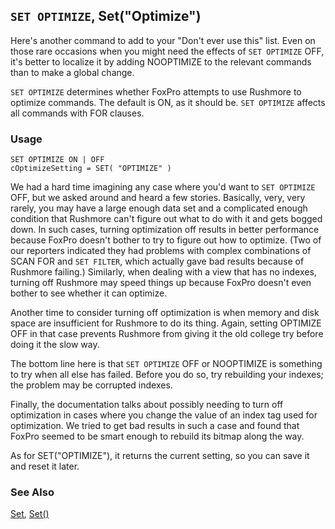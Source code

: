 ## `SET OPTIMIZE`, Set("Optimize")

Here's another command to add to your "Don't ever use this" list. Even on those rare occasions when you might need the effects of `SET OPTIMIZE` OFF, it's better to localize it by adding NOOPTIMIZE to the relevant commands than to make a global change.

`SET OPTIMIZE` determines whether FoxPro attempts to use Rushmore to optimize commands. The default is ON, as it should be. `SET OPTIMIZE` affects all commands with FOR clauses.

### Usage

```foxpro
SET OPTIMIZE ON | OFF
cOptimizeSetting = SET( "OPTIMIZE" )
```

We had a hard time imagining any case where you'd want to `SET OPTIMIZE` OFF, but we asked around and heard a few stories. Basically, very, very rarely, you may have a large enough data set and a complicated enough condition that Rushmore can't figure out what to do with it and gets bogged down. In such cases, turning optimization off results in better performance because FoxPro doesn't bother to try to figure out how to optimize. (Two of our reporters indicated they had problems with complex combinations of SCAN FOR and `SET FILTER`, which actually gave bad results because of Rushmore failing.) Similarly, when dealing with a view that has no indexes, turning off Rushmore may speed things up because FoxPro doesn't even bother to see whether it can optimize.

Another time to consider turning off optimization is when memory and disk space are insufficient for Rushmore to do its thing. Again, setting OPTIMIZE OFF in that case prevents Rushmore from giving it the old college try before doing it the slow way.

The bottom line here is that `SET OPTIMIZE` OFF or NOOPTIMIZE is something to try when all else has failed. Before you do so, try rebuilding your indexes; the problem may be corrupted indexes.

Finally, the documentation talks about possibly needing to turn off optimization in cases where you change the value of an index tag used for optimization. We tried to get bad results in such a case and found that FoxPro seemed to be smart enough to rebuild its bitmap along the way.

As for SET("OPTIMIZE"), it returns the current setting, so you can save it and reset it later.

### See Also

[Set](s4g126.md), [Set()](s4g126.md)